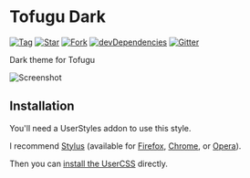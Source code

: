 # Tofugu Dark

[![Tag](https://img.shields.io/github/tag/AfroThundr3007730/Tofugu-Dark.svg?label=tag)](https://github.com/AfroThundr3007730/Tofugu-Dark/tags)
[![Star](https://github-svg-buttons.herokuapp.com/star.svg?user=AfroThundr3007730&repo=Tofugu-Dark&style=flat&background=007ec6)](https://github.com/AfroThundr3007730/Tofugu-Dark/stargazers)
[![Fork](https://github-svg-buttons.herokuapp.com/fork.svg?user=AfroThundr3007730&repo=Tofugu-Dark&style=flat&background=007ec6)](https://github.com/AfroThundr3007730/Tofugu-Dark/fork)
[![devDependencies](https://img.shields.io/david/dev/AfroThundr3007730/Tofugu-Dark.svg?label=%20devDependencies%20)](https://david-dm.org/AfroThundr3007730/Tofugu-Dark?type=dev)
[![Gitter](https://img.shields.io/gitter/room/AfroThundr3007730/Tofugu-Dark.js.svg?maxAge=2592000)](https://gitter.im/StylishThemes/Lobby)

Dark theme for Tofugu

![Screenshot](https://i.imgur.com/o1h3jag.png)

## Installation

You'll need a UserStyles addon to use this style.

I recommend [Stylus][1] (available for [Firefox][2], [Chrome][3], or [Opera][4]).

Then you can [install the UserCSS][5] directly.

[1]: https://add0n.com/stylus.html
[2]: https://addons.mozilla.org/en-US/firefox/addon/styl-us/
[3]: https://chrome.google.com/webstore/detail/stylus/clngdbkpkpeebahjckkjfobafhncgmne
[4]: https://addons.opera.com/en/extensions/details/stylus/
[5]: https://github.com/AfroThundr3007730/Tofugu-Dark/raw/master/tofugu-dark.user.css
